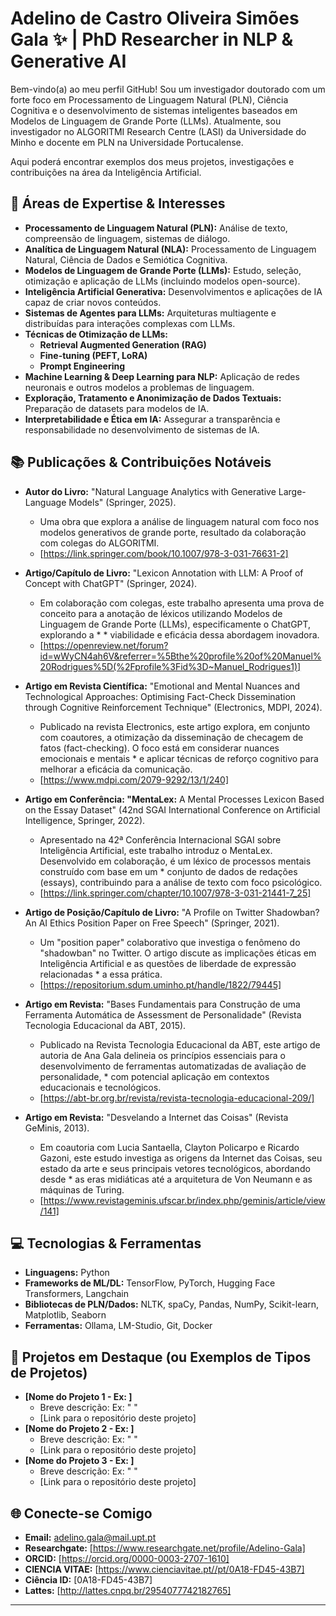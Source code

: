 # Adelino de Castro Oliveira Simões Gala ✨ | PhD Researcher in NLP & Generative AI

Bem-vindo(a) ao meu perfil GitHub! Sou um investigador doutorado com um forte foco em Processamento de Linguagem Natural (PLN), Ciência Cognitiva e o desenvolvimento de sistemas inteligentes baseados em Modelos de Linguagem de Grande Porte (LLMs). Atualmente, sou investigador no ALGORITMI Research Centre (LASI) da Universidade do Minho e docente em PLN na Universidade Portucalense.

Aqui poderá encontrar exemplos dos meus projetos, investigações e contribuições na área da Inteligência Artificial.

## 🚀 Áreas de Expertise & Interesses

*   **Processamento de Linguagem Natural (PLN):** Análise de texto, compreensão de linguagem, sistemas de diálogo.
*   **Analítica de Linguagem Natural (NLA):** Processamento de Linguagem Natural, Ciência de Dados e Semiótica Cognitiva.
*   **Modelos de Linguagem de Grande Porte (LLMs):** Estudo, seleção, otimização e aplicação de LLMs (incluindo modelos open-source).
*   **Inteligência Artificial Generativa:** Desenvolvimentos e aplicações de IA capaz de criar novos conteúdos.
*   **Sistemas de Agentes para LLMs:** Arquiteturas multiagente e distribuídas para interações complexas com LLMs.
*   **Técnicas de Otimização de LLMs:**
    *   **Retrieval Augmented Generation (RAG)**
    *   **Fine-tuning (PEFT, LoRA)**
    *   **Prompt Engineering**
*   **Machine Learning & Deep Learning para NLP:** Aplicação de redes neuronais e outros modelos a problemas de linguagem.
*   **Exploração, Tratamento e Anonimização de Dados Textuais:** Preparação de datasets para modelos de IA.
*   **Interpretabilidade e Ética em IA:** Assegurar a transparência e responsabilidade no desenvolvimento de sistemas de IA.

## 📚 Publicações & Contribuições Notáveis

*   **Autor do Livro:** "Natural Language Analytics with Generative Large-Language Models" (Springer, 2025).
    *   Uma obra que explora a análise de linguagem natural com foco nos modelos generativos de grande porte, resultado da colaboração com colegas do ALGORITMI.
    *   [https://link.springer.com/book/10.1007/978-3-031-76631-2]

*   **Artigo/Capítulo de Livro:** "Lexicon Annotation with LLM: A Proof of Concept with ChatGPT" (Springer, 2024).
    *   Em colaboração com colegas, este trabalho apresenta uma prova de conceito para a anotação de léxicos utilizando Modelos de Linguagem de Grande Porte (LLMs), especificamente o ChatGPT, explorando a     *      *   viabilidade e eficácia dessa abordagem inovadora.
    *   [https://openreview.net/forum?id=wWyCN4ah6V&referrer=%5Bthe%20profile%20of%20Manuel%20Rodrigues%5D(%2Fprofile%3Fid%3D~Manuel_Rodrigues1)]

*   **Artigo em Revista Científica:** "Emotional and Mental Nuances and Technological Approaches: Optimising Fact-Check Dissemination through Cognitive Reinforcement Technique" (Electronics, MDPI, 2024).
    *   Publicado na revista Electronics, este artigo explora, em conjunto com coautores, a otimização da disseminação de checagem de fatos (fact-checking). O foco está em considerar nuances emocionais e mentais     *   e aplicar técnicas de reforço cognitivo para melhorar a eficácia da comunicação.
    *   [https://www.mdpi.com/2079-9292/13/1/240]

*   **Artigo em Conferência: "MentaLex:** A Mental Processes Lexicon Based on the Essay Dataset" (42nd SGAI International Conference on Artificial Intelligence, Springer, 2022).
    *   Apresentado na 42ª Conferência Internacional SGAI sobre Inteligência Artificial, este trabalho introduz o MentaLex. Desenvolvido em colaboração, é um léxico de processos mentais construído com base em um     *   conjunto de dados de redações (essays), contribuindo para a análise de texto com foco psicológico.
    *   [https://link.springer.com/chapter/10.1007/978-3-031-21441-7_25]

*   **Artigo de Posição/Capítulo de Livro:** "A Profile on Twitter Shadowban? An AI Ethics Position Paper on Free Speech" (Springer, 2021).
    *   Um "position paper" colaborativo que investiga o fenômeno do "shadowban" no Twitter. O artigo discute as implicações éticas em Inteligência Artificial e as questões de liberdade de expressão relacionadas     *   a essa prática.
    *   [https://repositorium.sdum.uminho.pt/handle/1822/79445]

*   **Artigo em Revista:** "Bases Fundamentais para Construção de uma Ferramenta Automática de Assessment de Personalidade" (Revista Tecnologia Educacional da ABT, 2015).
    *   Publicado na Revista Tecnologia Educacional da ABT, este artigo de autoria de Ana Gala delineia os princípios essenciais para o desenvolvimento de ferramentas automatizadas de avaliação de personalidade,     *   com potencial aplicação em contextos educacionais e tecnológicos.
    *   [https://abt-br.org.br/revista/revista-tecnologia-educacional-209/]

*   **Artigo em Revista:** "Desvelando a Internet das Coisas" (Revista GeMinis, 2013).
    *   Em coautoria com Lucia Santaella, Clayton Policarpo e Ricardo Gazoni, este estudo investiga as origens da Internet das Coisas, seu estado da arte e seus principais vetores tecnológicos, abordando desde       *   as eras midiáticas até a arquitetura de Von Neumann e as máquinas de Turing.
    *   [https://www.revistageminis.ufscar.br/index.php/geminis/article/view/141]

## 💻 Tecnologias & Ferramentas

*   **Linguagens:** Python
*   **Frameworks de ML/DL:** TensorFlow, PyTorch, Hugging Face Transformers, Langchain
*   **Bibliotecas de PLN/Dados:** NLTK, spaCy, Pandas, NumPy, Scikit-learn, Matplotlib, Seaborn
*   **Ferramentas:** Ollama, LM-Studio, Git, Docker

## 📌 Projetos em Destaque (ou Exemplos de Tipos de Projetos)

*   **[Nome do Projeto 1 - Ex: ]**
    *   Breve descrição: Ex: " "
    *   [Link para o repositório deste projeto]
*   **[Nome do Projeto 2 - Ex: ]**
    *   Breve descrição: Ex: " "
    *   [Link para o repositório deste projeto]
*   **[Nome do Projeto 3 - Ex: ]**
    *   Breve descrição: Ex: " "
    *   [Link para o repositório deste projeto]

## 🌐 Conecte-se Comigo

*   **Email:** adelino.gala@mail.upt.pt
*   **Researchgate:** [https://www.researchgate.net/profile/Adelino-Gala]
*   **ORCID:** [https://orcid.org/0000-0003-2707-1610]
*   **CIENCIA VITAE:** [https://www.cienciavitae.pt//pt/0A18-FD45-43B7]
*   **Ciência ID:** [0A18-FD45-43B7]
*   **Lattes:** [http://lattes.cnpq.br/2954077742182765]

---
